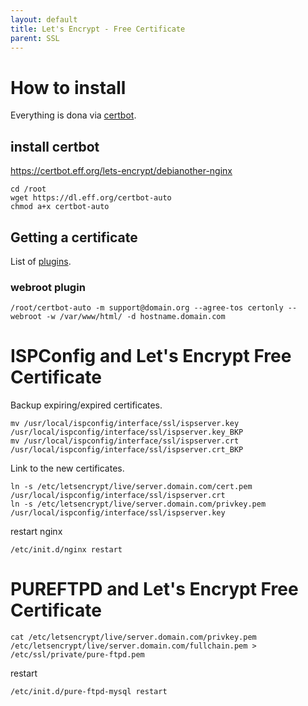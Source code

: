 ```yaml
---
layout: default
title: Let's Encrypt - Free Certificate
parent: SSL
---
```


# How to install

Everything is dona via [certbot](https://certbot.eff.org/).

## install certbot

https://certbot.eff.org/lets-encrypt/debianother-nginx


````
cd /root
wget https://dl.eff.org/certbot-auto
chmod a+x certbot-auto
````

## Getting a certificate

List of [plugins](https://certbot.eff.org/docs/using.html#getting-certificates-and-choosing-plugins).

### webroot plugin

````
/root/certbot-auto -m support@domain.org --agree-tos certonly --webroot -w /var/www/html/ -d hostname.domain.com
````

# ISPConfig and Let's Encrypt Free Certificate

Backup expiring/expired certificates.

````
mv /usr/local/ispconfig/interface/ssl/ispserver.key /usr/local/ispconfig/interface/ssl/ispserver.key_BKP
mv /usr/local/ispconfig/interface/ssl/ispserver.crt /usr/local/ispconfig/interface/ssl/ispserver.crt_BKP
````

Link to the new certificates.

````
ln -s /etc/letsencrypt/live/server.domain.com/cert.pem /usr/local/ispconfig/interface/ssl/ispserver.crt
ln -s /etc/letsencrypt/live/server.domain.com/privkey.pem /usr/local/ispconfig/interface/ssl/ispserver.key
````

restart nginx

````
/etc/init.d/nginx restart
````

# PUREFTPD and Let's Encrypt Free Certificate

````
cat /etc/letsencrypt/live/server.domain.com/privkey.pem /etc/letsencrypt/live/server.domain.com/fullchain.pem > /etc/ssl/private/pure-ftpd.pem
````

restart

````
/etc/init.d/pure-ftpd-mysql restart
````

